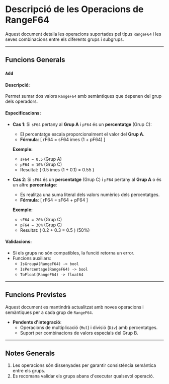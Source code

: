 # Descripció de les Operacions de RangeF64

Aquest document detalla les operacions suportades pel tipus `RangeF64` i les seves combinacions entre els diferents grups i subgrups.

---

## Funcions Generals

### `Add`

#### Descripció:
Permet sumar dos valors `RangeF64` amb semàntiques que depenen del grup dels operadors.

#### Especificacions:
- **Cas 1**: Si `sF64` pertany al **Grup A** i `pF64` és un **percentatge** (Grup C):
  - El percentatge escala proporcionalment el valor del **Grup A**.
  - **Fórmula**: 
    \[
    rF64 = sF64 	imes (1 + pF64)
    \]

  **Exemple:**
  - `sF64 = 0.5` (Grup A)
  - `pF64 = 10%` (Grup C)
  - Resultat: \( 0.5 	imes (1 + 0.1) = 0.55 \)

- **Cas 2**: Si `sF64` és un **percentatge** (Grup C) i `pF64` pertany al **Grup A** o és un altre **percentatge**:
  - Es realitza una suma literal dels valors numèrics dels percentatges.
  - **Fórmula**:
    \[
    rF64 = sF64 + pF64
    \]

  **Exemple:**
  - `sF64 = 20%` (Grup C)
  - `pF64 = 30%` (Grup C)
  - Resultat: \( 0.2 + 0.3 = 0.5 \) (50%)

#### Validacions:
- Si els grups no són compatibles, la funció retorna un error.
- Funcions auxiliars:
  - `IsGroupA(RangeF64) -> bool`
  - `IsPercentage(RangeF64) -> bool`
  - `ToFloat(RangeF64) -> float64`

---

## Funcions Previstes

Aquest document es mantindrà actualitzat amb noves operacions i semàntiques per a cada grup de `RangeF64`.

- **Pendents d'integració**:
  - Operacions de multiplicació (`Mul`) i divisió (`Div`) amb percentatges.
  - Suport per combinacions de valors especials del Grup B.

---

## Notes Generals
1. Les operacions són dissenyades per garantir consistència semàntica entre els grups.
2. Es recomana validar els grups abans d'executar qualsevol operació.

